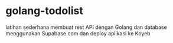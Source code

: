 # golang-todolist

latihan sederhana membuat rest API dengan Golang dan database menggunakan Supabase.com dan deploy aplikasi ke Koyeb 
